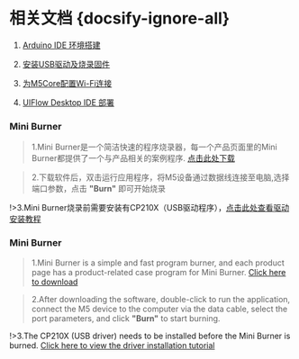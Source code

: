 # 相关文档 {docsify-ignore-all}

<!-- 1. [如何安装 USB 驱动并建立与 PC 的串口通讯](zh_CN/related_documents/establish_serial_connection)

2. [如何安装 Git 和 Arduino](zh_CN/related_documents/how_to_install_git_and_arduino)

3. [如何更新 Arduino-M5Stack 库](zh_CN/related_documents/upgrade_m5stack_lib)

4. [安装USB驱动及烧录固件](zh_CN/related_documents/how_to_burn_firmware)

5. [如何使用 M5Core 连接可联网的 WiFi 热点](zh_CN/related_documents/how_to_connect_wifi_using_core) -->



<!-- 1. [如何安装 USB 驱动并建立与 PC 的串口通讯](zh_CN/related_documents/establish_serial_connection) -->

1. [Arduino IDE 环境搭建](zh_CN/related_documents/Arduino_IDE)

<!-- 3. [如何更新 Arduino-M5Stack 库](zh_CN/related_documents/upgrade_m5stack_lib) -->

2. [安装USB驱动及烧录固件](zh_CN/related_documents/M5Burner)

3. [为M5Core配置Wi-Fi连接](zh_CN/related_documents/Setting_WIFI)

4. [UIFlow Desktop IDE 部署](zh_CN/related_documents/UIFlow_Desktop_IDE)


### Mini Burner

>1.Mini Burner是一个简洁快速的程序烧录器，每一个产品页面里的Mini Burner都提供了一个与产品相关的案例程序.
[点击此处下载](https://m5stack.oss-cn-shenzhen.aliyuncs.com/MiniBurner/Module/MiniBurner_GPSRaw.exe)

>2.下载软件后，双击运行应用程序，将M5设备通过数据线连接至电脑,选择端口参数，点击 **"Burn"** 即可开始烧录

!>3.Mini Burner烧录前需要安装有CP210X（USB驱动程序），[点击此处查看驱动安装教程](zh_CN/related_documents/M5Burner#安装串口驱动)


### Mini Burner

>1.Mini Burner is a simple and fast program burner, and each product page has a product-related case program for Mini Burner.
[Click here to download](https://m5stack.oss-cn-shenzhen.aliyuncs.com/MiniBurner/Module/MiniBurner_GPSRaw.exe)

>2.After downloading the software, double-click to run the application, connect the M5 device to the computer via the data cable, select the port parameters, and click **"Burn"** to start burning.

!>3.The CP210X (USB driver) needs to be installed before the Mini Burner is burned. [Click here to view the driver installation tutorial](en/related_documents/establish_serial_connection)


